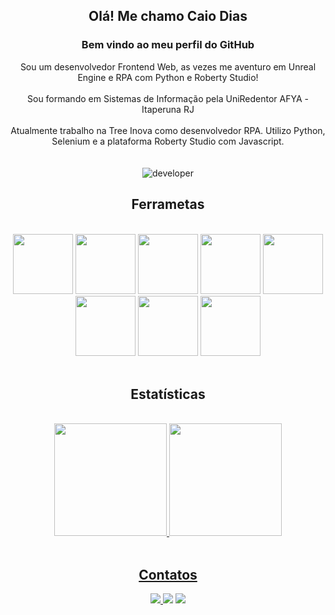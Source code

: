 <div align="center"> 
    <h2> Olá! Me chamo Caio Dias </h2>
    <h3 align="center"> Bem vindo ao meu perfil do GitHub </h3>
    Sou um desenvolvedor Frontend Web, as vezes me aventuro em Unreal Engine e RPA com Python e Roberty Studio!<br><br>
    Sou formando em Sistemas de Informação pela UniRedentor AFYA - Itaperuna RJ<br><br>
    Atualmente trabalho na Tree Inova como desenvolvedor RPA. Utilizo Python, Selenium e a plataforma Roberty Studio com Javascript.<br><br>
</div>

<br>

<div align="center">
    <img alt="developer" src="https://www.mygo.ge/uploads/blog/1584023795.jpg">
</div>


<div align= " center " > 
    <h2> Ferrametas </h2> 
</div>

<br>

<div align="center">
    <img src="https://cdn.jsdelivr.net/gh/devicons/devicon/icons/html5/html5-original.svg" width="96" height="96"/>
    <img src="https://cdn.jsdelivr.net/gh/devicons/devicon/icons/css3/css3-original.svg" width="96" height="96"/>
    <img src="https://cdn.jsdelivr.net/gh/devicons/devicon/icons/javascript/javascript-original.svg" width="96" height="96"/>
    <img src="https://cdn.jsdelivr.net/gh/devicons/devicon/icons/typescript/typescript-original.svg" width="96" height="96"/>
    <img src="https://cdn.jsdelivr.net/gh/devicons/devicon/icons/react/react-original.svg" width="96" height="96"/>        
    <img src="https://cdn.jsdelivr.net/gh/devicons/devicon/icons/nextjs/nextjs-line.svg" width="96" height="96"/>          
    <img src="https://cdn.jsdelivr.net/gh/devicons/devicon/icons/tailwindcss/tailwindcss-plain.svg" width="96" height="96"/>         
    <img src="https://cdn.jsdelivr.net/gh/devicons/devicon/icons/git/git-original.svg" width="96" height="96"/>
</div>

<br>

<div align= " center " > 
    <h2> Estatísticas </h2> 
</div>

<br>

<div align="center">
    <a href="https://github.com/CaioCozendey" target="_blank">
    <img height="180em" src="https://github-readme-stats.vercel.app/api/top-langs/?username=CaioCozendey&layout=compact&langs_count=7&theme=dracula"/>
    <img height="180em" src="https://github-readme-stats.vercel.app/api?username=CaioCozendey&show_icons=true&theme=dracula&include_all_commits=true&count_private=true"/>
</div>
          
<br>
          
<div align= " center " > 
    <h2> Contatos </h2> 
</div>
          
<div align="center">
    <a href="mailto:caiodh22@gmail.com" target="_blank"> <img src="https://img.shields.io/badge/Gmail-D14836?style=for-the-badge&logo=gmail&logoColor=white"> </a>  
    <a href="https://api.whatsapp.com/send?phone=5522998562641" target = " _blank "><img src="https://img.shields.io/badge/WhatsApp-25D366?style=for-the-badge&logo=whatsapp&logoColor=white"></a>  
    <a href="https://www.linkedin.com/in/caio-dias-cozendey-502a1418a/" target="_blank"> <img src="https://img.shields.io/badge/LinkedIn-0077B5?style=for-the-badge&logo=linkedin&logoColor=white"></a>  
</div>
